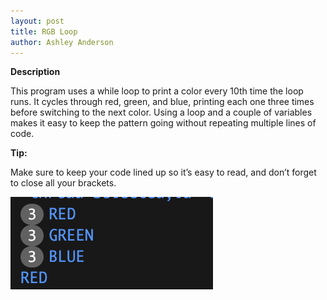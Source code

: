 ```yaml
---
layout: post
title: RGB Loop
author: Ashley Anderson
---
```

**Description**

This program uses a while loop to print a color every 10th time the loop runs. It cycles through red, green, and blue, printing each one three times before switching to the next color. Using a loop and a couple of variables makes it easy to keep the pattern going without repeating multiple lines of code.

**Tip:**

Make sure to keep your code lined up so it’s easy to read, and don’t forget to close all your brackets.

![bloop](/assets/img/bloop.png)
